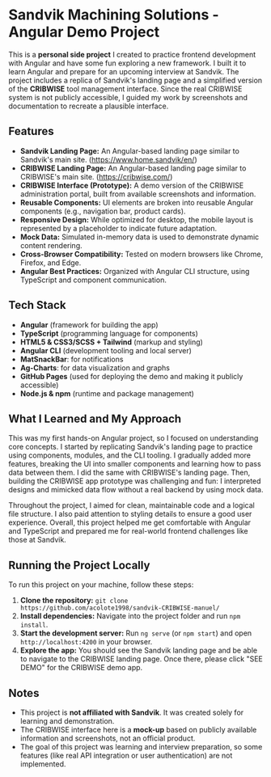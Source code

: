 # Sandvik Machining Solutions - Angular Demo Project

This is a **personal side project** I created to practice frontend development with Angular and have some fun exploring a new framework. I built it to learn Angular and prepare for an upcoming interview at Sandvik. The project includes a replica of Sandvik's landing page and a simplified version of the **CRIBWISE** tool management interface. Since the real CRIBWISE system is not publicly accessible, I guided my work by screenshots and documentation to recreate a plausible interface.

## Features

- **Sandvik Landing Page:** An Angular-based landing page similar to Sandvik's main site.
  (https://www.home.sandvik/en/)
- **CRIBWISE Landing Page:** An Angular-based landing page similar to CRIBWISE's main site. (https://cribwise.com/)
- **CRIBWISE Interface (Prototype):** A demo version of the CRIBWISE administration portal, built from available screenshots and information.
- **Reusable Components:** UI elements are broken into reusable Angular components (e.g., navigation bar, product cards).
- **Responsive Design:** While optimized for desktop, the mobile layout is represented by a placeholder to indicate future adaptation.
- **Mock Data:** Simulated in-memory data is used to demonstrate dynamic content rendering.
- **Cross-Browser Compatibility:** Tested on modern browsers like Chrome, Firefox, and Edge.
- **Angular Best Practices:** Organized with Angular CLI structure, using TypeScript and component communication.

## Tech Stack

- **Angular** (framework for building the app)
- **TypeScript** (programming language for components)
- **HTML5 & CSS3/SCSS + Tailwind** (markup and styling)
- **Angular CLI** (development tooling and local server)
- **MatSnackBar**: for notifications
- **Ag-Charts**: for data visualization and graphs
- **GitHub Pages** (used for deploying the demo and making it publicly accessible)
- **Node.js & npm** (runtime and package management)

## What I Learned and My Approach

This was my first hands-on Angular project, so I focused on understanding core concepts. I started by replicating Sandvik's landing page to practice using components, modules, and the CLI tooling. I gradually added more features, breaking the UI into smaller components and learning how to pass data between them. I did the same with CRIBWISE's landing page. Then, building the CRIBWISE app prototype was challenging and fun: I interpreted designs and mimicked data flow without a real backend by using mock data.

Throughout the project, I aimed for clean, maintainable code and a logical file structure. I also paid attention to styling details to ensure a good user experience. Overall, this project helped me get comfortable with Angular and TypeScript and prepared me for real-world frontend challenges like those at Sandvik.

## Running the Project Locally

To run this project on your machine, follow these steps:

1. **Clone the repository:** `git clone https://github.com/acolote1998/sandvik-CRIBWISE-manuel/`
2. **Install dependencies:** Navigate into the project folder and run `npm install`.
3. **Start the development server:** Run `ng serve` (or `npm start`) and open `http://localhost:4200` in your browser.
4. **Explore the app:** You should see the Sandvik landing page and be able to navigate to the CRIBWISE landing page. Once there, please click "SEE DEMO" for the CRIBWISE demo app.

## Notes

- This project is **not affiliated with Sandvik**. It was created solely for learning and demonstration.
- The CRIBWISE interface here is a **mock-up** based on publicly available information and screenshots, not an official product.
- The goal of this project was learning and interview preparation, so some features (like real API integration or user authentication) are not implemented.
